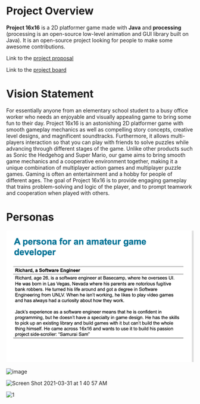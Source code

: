 # Project Overview

**Project 16x16** is a 2D platformer game made with **Java** and **processing** (processing is an open-source low-level animation and GUI library built on Java). It is an open-source project looking for people to make some awesome contributions.

Link to the [project proposal](https://github.com/WayneJWZLemon/CIS3296ProjectProposal/blob/main/README.md)

Link to the [project board](https://github.com/CIS-SoftwareDesign-S21/pro-04-project-16x16/projects/1)

# Vision Statement

For essentially anyone from an elementary school student to a busy office worker who needs an enjoyable and visually appealing game to bring some fun to their day. Project 16x16 is an astonishing 2D platformer game with smooth gameplay mechanics as well as compelling story concepts, creative level designs, and magnificent soundtracks. Furthermore, it allows multi-players interaction so that you can play with friends to solve puzzles while advancing through different stages of the game. Unlike other products such as Sonic the Hedgehog and Super Mario, our game aims to bring smooth game mechanics and a cooperative environment together, making it a unique combination of multiplayer action games and multiplayer puzzle games. Gaming is often an entertainment and a hobby for people of different ages. The goal of Project 16x16 is to provide engaging gameplay that trains problem-solving and logic of the player, and to prompt teamwork and cooperation when played with others.

# Personas
![richard](/Richard.png)

![image](https://user-images.githubusercontent.com/46765760/113074674-80b06600-9199-11eb-9c5e-f256805013f1.png)

![Screen Shot 2021-03-31 at 1 40 57 AM](https://user-images.githubusercontent.com/60633000/113095851-3a233180-91c2-11eb-9dce-67e4999b5d38.png)

![1](https://user-images.githubusercontent.com/60365593/113184871-b9951d00-9223-11eb-8003-ccccb972816d.png)

